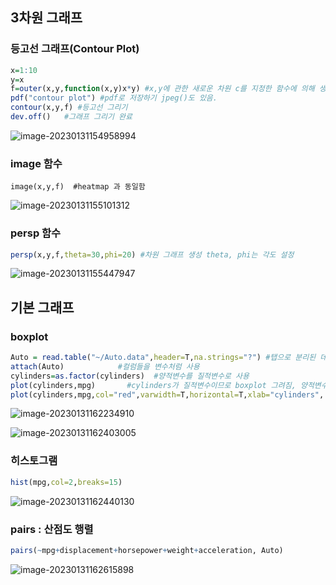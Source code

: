 ## 3차원 그래프

### 등고선 그래프(Contour Plot)

```R
x=1:10
y=x
f=outer(x,y,function(x,y)x*y) #x,y에 관한 새로운 차원 c를 지정한 함수에 의해 생성 
pdf("contour plot") #pdf로 저장하기 jpeg()도 있음.
contour(x,y,f) #등고선 그리기
dev.off()   #그래프 그리기 완료         
```

![image-20230131154958994](C:\Users\Administrator\AppData\Roaming\Typora\typora-user-images\image-20230131154958994.png)

### image 함수

```
image(x,y,f)  #heatmap 과 동일함
```

![image-20230131155101312](C:\Users\Administrator\AppData\Roaming\Typora\typora-user-images\image-20230131155101312.png)

### persp 함수

```r
persp(x,y,f,theta=30,phi=20) #차원 그래프 생성 theta, phi는 각도 설정
```

![image-20230131155447947](C:\Users\Administrator\AppData\Roaming\Typora\typora-user-images\image-20230131155447947.png)

## 기본 그래프

### boxplot

```R
Auto = read.table("~/Auto.data",header=T,na.strings="?") #탭으로 분리된 데이터 읽어오기, 첫 줄은 변수명, na식별할 단어는 ?
attach(Auto)            #컬럼들을 변수처럼 사용
cylinders=as.factor(cylinders)  #양적변수를 질적변수로 사용
plot(cylinders,mpg)       #cylinders가 질적변수이므로 boxplot 그려짐, 양적변수면 scatterplot
plot(cylinders,mpg,col="red",varwidth=T,horizontal=T,xlab="cylinders", ylab="mpg")
```

![image-20230131162234910](C:\Users\Administrator\AppData\Roaming\Typora\typora-user-images\image-20230131162234910.png)

![image-20230131162403005](C:\Users\Administrator\AppData\Roaming\Typora\typora-user-images\image-20230131162403005.png)

### 히스토그램

```r
hist(mpg,col=2,breaks=15)
```

![image-20230131162440130](C:\Users\Administrator\AppData\Roaming\Typora\typora-user-images\image-20230131162440130.png)

### pairs : 산점도 행렬

```R
pairs(~mpg+displacement+horsepower+weight+acceleration, Auto)
```

![image-20230131162615898](C:\Users\Administrator\AppData\Roaming\Typora\typora-user-images\image-20230131162615898.png)
